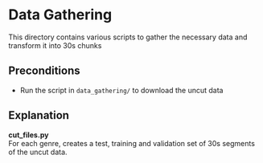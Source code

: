 # Data Gathering

This directory contains various scripts to gather the necessary data and transform it into 30s chunks

## Preconditions
- Run the script in `data_gathering/` to download the uncut data

## Explanation
**cut_files.py**   
For each genre, creates a test, training and validation set of 30s segments of the uncut data.
